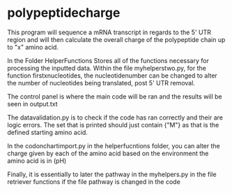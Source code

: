 # polypeptidecharge
This program will sequence a mRNA transcript in regards to the 5' UTR region and will then calculate the overall charge of the polypeptide chain up to "x" amino acid.

In the Folder HelperFunctions Stores all of the functions necessary for processing the inputted data. Within the file myhelperstwo.py, for the function firstxnucleotides, the nucleotidenumber can be changed to alter the number of nucleotides being translated, post 5' UTR removal.

The control panel is where the main code will be ran and the results will be seen in output.txt

The datavalidation.py is to check if the code has ran correctly and their are logic errors. The set that is printed should just contain {"M"} as that is the defined starting amino acid.

In the codonchartimport.py in the helperfucntions folder, you can alter the charge given by each of the amino acid based on the environment the amino acid is in (pH)

Finally, it is essentially to later the pathway in the myhelpers.py in the file retriever functions if the file pathway is changed in the code